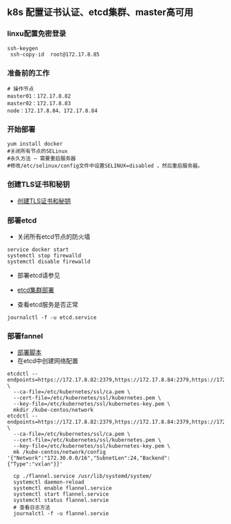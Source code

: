 ## k8s 配置证书认证、etcd集群、master高可用

### linxu配置免密登录

```shell
ssh-keygen
 ssh-copy-id  root@172.17.8.85
```

### 准备前的工作

```shell
# 操作节点
master01：172.17.8.82 
master02：172.17.8.83
node：172.17.8.84、172.17.8.84
```
### 开始部署
```shell
yum install docker
#关闭所有节点的SELinux
#永久方法 – 需要重启服务器
#修改/etc/selinux/config文件中设置SELINUX=disabled ，然后重启服务器。
```
### 创建TLS证书和秘钥

- [创建TLS证书和秘钥](https://jimmysong.io/kubernetes-handbook/practice/create-tls-and-secret-key.html)

### 部署etcd

- 关闭所有etcd节点的防火墙
```shell
service docker start
systemctl stop firewalld
systemctl disable firewalld
```
- 部署etcd请参见
- [etcd集群部署](https://jimmysong.io/kubernetes-handbook/practice/etcd-cluster-installation.html)

- 查看etcd服务是否正常
```shell
journalctl -f -u etcd.service
```

### 部署fannel
- [部署脚本](https://jimmysong.io/kubernetes-handbook/practice/flannel-installation.html)
- 在etcd中创建网络配置
```shell
etcdctl --endpoints=https://172.17.8.82:2379,https://172.17.8.84:2379,https://172.17.8.85:2379 \
  --ca-file=/etc/kubernetes/ssl/ca.pem \
  --cert-file=/etc/kubernetes/ssl/kubernetes.pem \
  --key-file=/etc/kubernetes/ssl/kubernetes-key.pem \
  mkdir /kube-centos/network
etcdctl --endpoints=https://172.17.8.82:2379,https://172.17.8.84:2379,https://172.17.8.85:2379 \
  --ca-file=/etc/kubernetes/ssl/ca.pem \
  --cert-file=/etc/kubernetes/ssl/kubernetes.pem \
  --key-file=/etc/kubernetes/ssl/kubernetes-key.pem \
  mk /kube-centos/network/config '{"Network":"172.30.0.0/16","SubnetLen":24,"Backend":{"Type":"vxlan"}}'
  
  cp ./flannel.service /usr/lib/systemd/system/
  systemctl daemon-reload
  systemctl enable flannel.service
  systemctl start flannel.service
  systemctl status flannel.servie
  # 查看日志方法
  journalctl -f -u flannel.servie
```

















